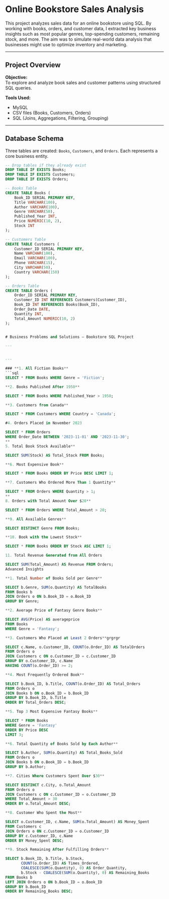 # Online Bookstore Sales Analysis

This project analyzes sales data for an online bookstore using SQL. By working with books, orders, and customer data, I extracted key business insights such as most popular genres, top-spending customers, remaining stock, and more. The aim was to simulate real-world data analysis that businesses might use to optimize inventory and marketing.

---

## Project Overview

**Objective:**  
To explore and analyze book sales and customer patterns using structured SQL queries.

**Tools Used:**  
- MySQL  
- CSV files (Books, Customers, Orders)  
- SQL (Joins, Aggregations, Filtering, Grouping)

---

## Database Schema

Three tables are created: `Books`, `Customers`, and `Orders`. Each represents a core business entity.

```sql
-- Drop tables if they already exist
DROP TABLE IF EXISTS Books;
DROP TABLE IF EXISTS Customers;
DROP TABLE IF EXISTS Orders;

-- Books Table
CREATE TABLE Books (
    Book_ID SERIAL PRIMARY KEY,
    Title VARCHAR(100),
    Author VARCHAR(100),
    Genre VARCHAR(50),
    Published_Year INT,
    Price NUMERIC(10, 2),
    Stock INT
);

-- Customers Table
CREATE TABLE Customers (
    Customer_ID SERIAL PRIMARY KEY,
    Name VARCHAR(100),
    Email VARCHAR(100),
    Phone VARCHAR(15),
    City VARCHAR(50),
    Country VARCHAR(150)
);

-- Orders Table
CREATE TABLE Orders (
    Order_ID SERIAL PRIMARY KEY,
    Customer_ID INT REFERENCES Customers(Customer_ID),
    Book_ID INT REFERENCES Books(Book_ID),
    Order_Date DATE,
    Quantity INT,
    Total_Amount NUMERIC(10, 2)
);


# Business Problems and Solutions – Bookstore SQL Project

---


---

### **1. All Fiction Books**
```sql
SELECT * FROM Books WHERE Genre = 'Fiction';

**2. Books Published After 1950**

SELECT * FROM Books WHERE Published_Year > 1950;

**3. Customers from Canada**

SELECT * FROM Customers WHERE Country = 'Canada';

#4. Orders Placed in November 2023

SELECT * FROM Orders 
WHERE Order_Date BETWEEN '2023-11-01' AND '2023-11-30';
**
5. Total Book Stock Available**

SELECT SUM(Stock) AS Total_Stock FROM Books;

**6. Most Expensive Book**

SELECT * FROM Books ORDER BY Price DESC LIMIT 1;

**7. Customers Who Ordered More Than 1 Quantity**

SELECT * FROM Orders WHERE Quantity > 1;
**
8. Orders with Total Amount Over $20**

SELECT * FROM Orders WHERE Total_Amount > 20;

**9. All Available Genres**

SELECT DISTINCT Genre FROM Books;

**10. Book with the Lowest Stock**

SELECT * FROM Books ORDER BY Stock ASC LIMIT 1;

11. Total Revenue Generated from All Orders

SELECT SUM(Total_Amount) AS Revenue FROM Orders;
Advanced Insights

**1. Total Number of Books Sold per Genre**

SELECT b.Genre, SUM(o.Quantity) AS TotalBooks
FROM Books b
JOIN Orders o ON b.Book_ID = o.Book_ID
GROUP BY Genre;

**2. Average Price of Fantasy Genre Books**

SELECT AVG(Price) AS averageprice 
FROM Books 
WHERE Genre = 'Fantasy';

**3. Customers Who Placed at Least 2 Orders**grgrgr

SELECT c.Name, o.Customer_ID, COUNT(o.Order_ID) AS TotalOrders
FROM Orders o
JOIN Customers c ON o.Customer_ID = c.Customer_ID
GROUP BY o.Customer_ID, c.Name
HAVING COUNT(o.Order_ID) >= 2;

**4. Most Frequently Ordered Book**

SELECT b.Book_ID, b.Title, COUNT(o.Order_ID) AS Total_Orders
FROM Orders o
JOIN Books b ON o.Book_ID = b.Book_ID
GROUP BY b.Book_ID, b.Title
ORDER BY Total_Orders DESC;

**5. Top 3 Most Expensive Fantasy Books**

SELECT * FROM Books
WHERE Genre = 'Fantasy'
ORDER BY Price DESC
LIMIT 3;

**6. Total Quantity of Books Sold by Each Author**

SELECT b.Author, SUM(o.Quantity) AS Total_Books_Sold
FROM Orders o
JOIN Books b ON o.Book_ID = b.Book_ID
GROUP BY b.Author;

**7. Cities Where Customers Spent Over $30**

SELECT DISTINCT c.City, o.Total_Amount
FROM Orders o
JOIN Customers c ON c.Customer_ID = o.Customer_ID
WHERE Total_Amount > 30 
ORDER BY o.Total_Amount DESC;

**8. Customer Who Spent the Most**

SELECT o.Customer_ID, c.Name, SUM(o.Total_Amount) AS Money_Spent
FROM Customers c
JOIN Orders o ON c.Customer_ID = o.Customer_ID
GROUP BY c.Customer_ID, c.Name
ORDER BY Money_Spent DESC;

**9. Stock Remaining After Fulfilling Orders**

SELECT b.Book_ID, b.Title, b.Stock,
       COUNT(o.Order_ID) AS Times_Ordered,
       COALESCE(SUM(o.Quantity), 0) AS Order_Quantity,
       b.Stock - COALESCE(SUM(o.Quantity), 0) AS Remaining_Books
FROM Books b
LEFT JOIN Orders o ON b.Book_ID = o.Book_ID
GROUP BY b.Book_ID
ORDER BY Remaining_Books DESC;





